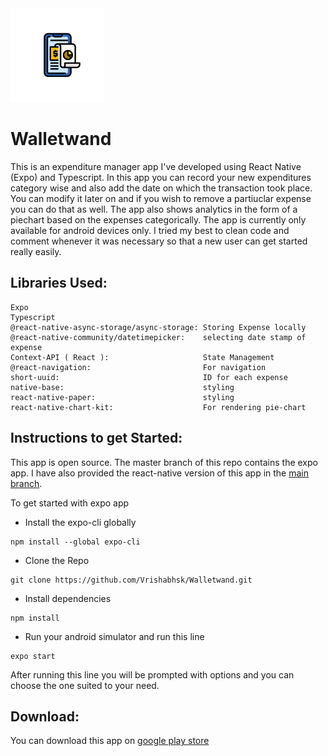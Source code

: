 <img src="https://github.com/Vrishabhsk/Walletwand/blob/master/assets/adaptive-icon.png" width=150 /> 

# Walletwand
This is an expenditure manager app I've developed using React Native (Expo) and Typescript. In this app you can record your new expenditures category wise and also
add the date on which the transaction took place. You can modify it later on and if you wish to remove a partiuclar expense you can do that as well. The app also shows analytics in the form of a piechart
based on the expenses categorically. The app is currently only available for android devices only. I tried my best to clean code and comment whenever it was necessary so that a new user can get started really easily.

## Libraries Used:
```
Expo
Typescript
@react-native-async-storage/async-storage: Storing Expense locally
@react-native-community/datetimepicker:    selecting date stamp of expense
Context-API ( React ):                     State Management
@react-navigation:                         For navigation
short-uuid:                                ID for each expense
native-base:                               styling
react-native-paper:                        styling
react-native-chart-kit:                    For rendering pie-chart
```

## Instructions to get Started:
This app is open source. The master branch of this repo contains the expo app. I have also provided the react-native
version of this app in the [main branch](https://github.com/Vrishabhsk/Walletwand/tree/main).

To get started with expo app
- Install the expo-cli globally
```
npm install --global expo-cli
```
- Clone the Repo
```
git clone https://github.com/Vrishabhsk/Walletwand.git
```
- Install dependencies
```
npm install
```
- Run your android simulator and run this line
```
expo start
```
After running this line you will be prompted with options and you can choose the one suited to your need.

## Download:
You can download this app on [google play store](https://play.google.com/store/apps/details?id=walletwand.apk)
